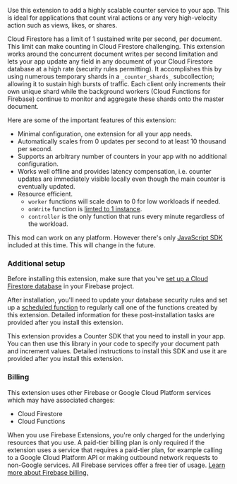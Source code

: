 Use this extension to add a highly scalable counter service to your app. This is ideal for applications that count viral actions or any very high-velocity action such as views, likes, or shares.

Cloud Firestore has a limit of 1 sustained write per second, per document. This limit can make counting in Cloud Firestore challenging.
This extension works around the concurrent document writes per second limitation and lets your app update any field in any document of your Cloud Firestore database at a high rate (security rules permitting). It accomplishes this by using numerous temporary shards in a `_counter_shards_` subcollection; allowing it to sustain high bursts of traffic. Each client only increments their own unique shard while the background workers (Cloud Functions for Firebase) continue to monitor and aggregate these shards onto the master document.

Here are some of the important features of this extension:

- Minimal configuration, one extension for all your app needs.
- Automatically scales from 0 updates per second to at least 10 thousand per second.
- Supports an arbitrary number of counters in your app with no additional configuration.
- Works well offline and provides latency compensation, i.e. counter updates are immediately visible locally even though the main counter is eventually updated.
- Resource efficient.
  - `worker` functions will scale down to 0 for low workloads if needed.
  - `onWrite` function is [limted to 1 instance](https://cloud.google.com/functions/docs/max-instances#using_max_instances).
  - `controller` is the only function that runs every minute regardless of the workload.

This mod can work on any platform. However there's only [JavaScript SDK](https://dev-partners.googlesource.com/samples/firebase/mods/+/master/firestore-sharded-counter/clients/web/src/index.ts) included at this time. This will change in the future.

### Additional setup

Before installing this extension, make sure that you've [set up a Cloud Firestore database](https://firebase.google.com/docs/firestore/quickstart) in your Firebase project.

After installation, you'll need to update your database security rules and set up a [scheduled function](https://firebase.google.com/docs/functions/schedule-functions) to regularly call one of the functions created by this extension. Detailed information for these post-installation tasks are provided after you install this extension.

This extension provides a Counter SDK that you need to install in your app. You can then use this library in your code to specify your document path and increment values. Detailed instructions to install this SDK and use it are provided after you install this extension.

### Billing

This extension uses other Firebase or Google Cloud Platform services which may have associated charges:

- Cloud Firestore
- Cloud Functions

When you use Firebase Extensions, you're only charged for the underlying resources that you use. A paid-tier billing plan is only required if the extension uses a service that requires a paid-tier plan, for example calling to a Google Cloud Platform API or making outbound network requests to non-Google services. All Firebase services offer a free tier of usage. [Learn more about Firebase billing.](https://firebase.google.com/pricing)
